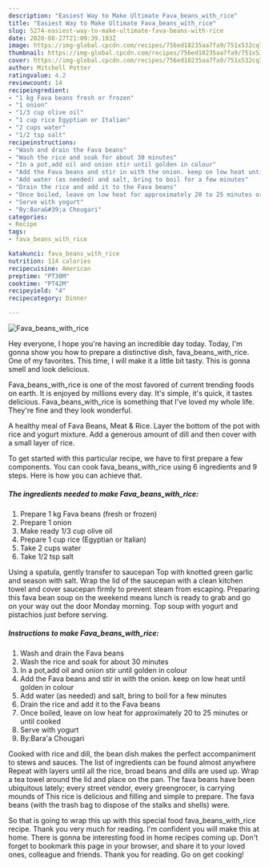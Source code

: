 ```yaml
---
description: "Easiest Way to Make Ultimate Fava_beans_with_rice"
title: "Easiest Way to Make Ultimate Fava_beans_with_rice"
slug: 5274-easiest-way-to-make-ultimate-fava-beans-with-rice
date: 2020-08-27T21:09:39.193Z
image: https://img-global.cpcdn.com/recipes/756ed18235aa7fa9/751x532cq70/fava_beans_with_rice-recipe-main-photo.jpg
thumbnail: https://img-global.cpcdn.com/recipes/756ed18235aa7fa9/751x532cq70/fava_beans_with_rice-recipe-main-photo.jpg
cover: https://img-global.cpcdn.com/recipes/756ed18235aa7fa9/751x532cq70/fava_beans_with_rice-recipe-main-photo.jpg
author: Mitchell Potter
ratingvalue: 4.2
reviewcount: 14
recipeingredient:
- "1 kg Fava beans fresh or frozen"
- "1 onion"
- "1/3 cup olive oil"
- "1 cup rice Egyptian or Italian"
- "2 cups water"
- "1/2 tsp salt"
recipeinstructions:
- "Wash and drain the Fava beans"
- "Wash the rice and soak for about 30 minutes"
- "In a pot,add oil and onion stir until golden in colour"
- "Add the Fava beans and stir in with the onion. keep on low heat until golden in colour"
- "Add water (as needed) and salt, bring to boil for a few minutes"
- "Drain the rice and add it to the Fava beans"
- "Once boiled, leave on low heat for approximately 20 to 25 minutes or until cooked"
- "Serve with yogurt"
- "By:Bara&#39;a Chougari"
categories:
- Recipe
tags:
- fava_beans_with_rice

katakunci: fava_beans_with_rice 
nutrition: 114 calories
recipecuisine: American
preptime: "PT30M"
cooktime: "PT42M"
recipeyield: "4"
recipecategory: Dinner

---
```



![Fava_beans_with_rice](https://img-global.cpcdn.com/recipes/756ed18235aa7fa9/751x532cq70/fava_beans_with_rice-recipe-main-photo.jpg)

Hey everyone, I hope you're having an incredible day today. Today, I'm gonna show you how to prepare a distinctive dish, fava_beans_with_rice. One of my favorites. This time, I will make it a little bit tasty. This is gonna smell and look delicious.

Fava_beans_with_rice is one of the most favored of current trending foods on earth. It is enjoyed by millions every day. It's simple, it's quick, it tastes delicious. Fava_beans_with_rice is something that I've loved my whole life. They're fine and they look wonderful.

A healthy meal of Fava Beans, Meat &amp; Rice. Layer the bottom of the pot with rice and yogurt mixture. Add a generous amount of dill and then cover with a small layer of rice.


To get started with this particular recipe, we have to first prepare a few components. You can cook fava_beans_with_rice using 6 ingredients and 9 steps. Here is how you can achieve that.

<!--inarticleads1-->

##### The ingredients needed to make Fava_beans_with_rice:

1. Prepare 1 kg Fava beans (fresh or frozen)
1. Prepare 1 onion
1. Make ready 1/3 cup olive oil
1. Prepare 1 cup rice (Egyptian or Italian)
1. Take 2 cups water
1. Take 1/2 tsp salt


Using a spatula, gently transfer to saucepan Top with knotted green garlic and season with salt. Wrap the lid of the saucepan with a clean kitchen towel and cover saucepan firmly to prevent steam from escaping. Preparing this fava bean soup on the weekend means lunch is ready to grab and go on your way out the door Monday morning. Top soup with yogurt and pistachios just before serving. 

<!--inarticleads2-->

##### Instructions to make Fava_beans_with_rice:

1. Wash and drain the Fava beans
1. Wash the rice and soak for about 30 minutes
1. In a pot,add oil and onion stir until golden in colour
1. Add the Fava beans and stir in with the onion. keep on low heat until golden in colour
1. Add water (as needed) and salt, bring to boil for a few minutes
1. Drain the rice and add it to the Fava beans
1. Once boiled, leave on low heat for approximately 20 to 25 minutes or until cooked
1. Serve with yogurt
1. By:Bara&#39;a Chougari


Cooked with rice and dill, the bean dish makes the perfect accompaniment to stews and sauces. The list of ingredients can be found almost anywhere Repeat with layers until all the rice, broad beans and dills are used up. Wrap a tea towel around the lid and place on the pan. The fava beans have been ubiquitous lately; every street vendor, every greengrocer, is carrying mounds of This rice is delicious and filling and simple to prepare. The fava beans (with the trash bag to dispose of the stalks and shells) were. 

So that is going to wrap this up with this special food fava_beans_with_rice recipe. Thank you very much for reading. I'm confident you will make this at home. There is gonna be interesting food in home recipes coming up. Don't forget to bookmark this page in your browser, and share it to your loved ones, colleague and friends. Thank you for reading. Go on get cooking!
